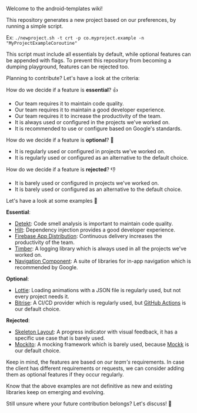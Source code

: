 Welcome to the android-templates wiki!

This repository generates a new project based on our preferences, by running a simple script. 

Ex: `./newproject.sh -t crt -p co.myproject.example -n "MyProjectExampleCoroutine"`

This script must include all essentials by default, while optional features can be appended with flags. To prevent this repository from becoming a dumping playground, features can be rejected too.

Planning to contribute? Let's have a look at the criteria:

How do we decide if a feature is **essential**? 👍

- Our team requires it to maintain code quality.
- Our team requires it to maintain a good developer experience.
- Our team requires it to increase the productivity of the team.
- It is always used or configured in the projects we've worked on.
- It is recommended to use or configure based on Google's standards.

How do we decide if a feature is **optional**? 🚩

- It is regularly used or configured in projects we've worked on.
- It is regularly used or configured as an alternative to the default choice.

How do we decide if a feature is **rejected**? 👎

- It is barely used or configured in projects we've worked on.
- It is barely used or configured as an alternative to the default choice.

Let's have a look at some examples 🔎

**Essential**:
- [Detekt](https://github.com/detekt/detekt): Code smell analysis is important to maintain code quality.
- [Hilt](https://developer.android.com/training/dependency-injection/hilt-android): Dependency injection provides a good developer experience.
- [Firebase App Distribution](https://firebase.google.com/docs/app-distribution): Continuous delivery increases the productivity of the team.
- [Timber](https://github.com/JakeWharton/timber): A logging library which is always used in all the projects we've worked on.
- [Navigation Component](https://developer.android.com/guide/navigation/navigation-getting-started): A suite of libraries for in-app navigation which is recommended by Google.

**Optional**:
- [Lottie](https://github.com/airbnb/lottie-android): Loading animations with a JSON file is regularly used, but not every project needs it.
- [Bitrise](https://www.bitrise.io/): A CI/CD provider which is regularly used, but [GitHub Actions](https://github.com/features/actions) is our default choice.

**Rejected**:
- [Skeleton Layout](https://github.com/Faltenreich/SkeletonLayout): A progress indicator with visual feedback, it has a specific use case that is barely used.
- [Mockito](https://github.com/mockito/mockito): A mocking framework which is barely used, because [Mockk](https://mockk.io/) is our default choice.

Keep in mind, the features are based on _our team's_ requirements. In case the client has different requirements or requests, we can consider adding them as optional features if they occur regularly.

Know that the above examples are not definitive as new and existing libraries keep on emerging and evolving.

Still unsure where your future contribution belongs? Let's discuss! 🚀